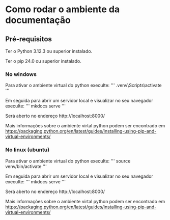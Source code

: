 # Como rodar o ambiente da documentação

## Pré-requisitos

Ter o Python 3.12.3 ou superior instalado.

Ter o pip 24.0 ou superior instalado.

### No windows

Para ativar o ambiente virtual do python execulte:
'''
.venv\Scripts\activate
'''

Em seguida para abrir um servidor local e visualizar no seu navegador execulte:
'''
mkdocs serve
'''

Será aberto no endereço http://localhost:8000/

Mais informações sobre o ambiente virtal python podem ser encontrado em https://packaging.python.org/en/latest/guides/installing-using-pip-and-virtual-environments/

### No linux (ubuntu)

Para ativar o ambiente virtual do python execulte:
'''
source venv/bin/activate
'''

Em seguida para abrir um servidor local e visualizar no seu navegador execulte:
'''
mkdocs serve
'''

Será aberto no endereço http://localhost:8000/

Mais informações sobre o ambiente virtal python podem ser encontrado em https://packaging.python.org/en/latest/guides/installing-using-pip-and-virtual-environments/